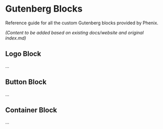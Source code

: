 # Gutenberg Blocks

Reference guide for all the custom Gutenberg blocks provided by Phenix.

*(Content to be added based on existing docs/website and original index.md)*

## Logo Block
...

## Button Block
...

## Container Block
... 